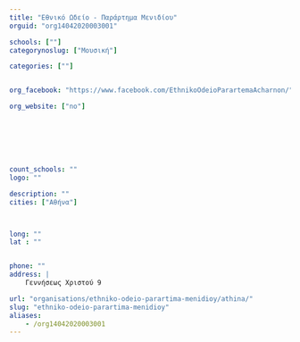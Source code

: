 ```yaml
---
title: "Εθνικό Ωδείο - Παράρτημα Μενιδίου"
orguid: "org14042020003001"

schools: [""]
categorynoslug: ["Μουσική"]

categories: [""]


org_facebook: "https://www.facebook.com/EthnikoOdeioParartemaAcharnon/"

org_website: ["no"]







count_schools: ""
logo: ""

description: ""
cities: ["Αθήνα"]



long: ""
lat : ""


phone: ""
address: |
    Γεννήσεως Χριστού 9

url: "organisations/ethniko-odeio-parartima-menidioy/athina/"
slug: "ethniko-odeio-parartima-menidioy"
aliases:
    - /org14042020003001
---
```



